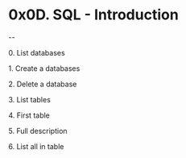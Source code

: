 # 0x0D. SQL - Introduction
--
<p> 0. List databases </p>
<p> 1. Create a databases </p>
<p> 2. Delete a database </p>
<p> 3. List tables </p>
<p> 4. First table </p>
<p> 5. Full description </p>
<p> 6. List all in table </P>



